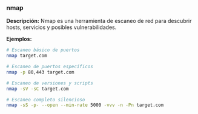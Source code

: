 ### nmap 
**Descripción:** Nmap es una herramienta de escaneo de red para descubrir hosts, servicios y posibles vulnerabilidades.

**Ejemplos:**
```bash
# Escaneo básico de puertos
nmap target.com

# Escaneo de puertos específicos
nmap -p 80,443 target.com

# Escaneo de versiones y scripts
nmap -sV -sC target.com

# Escaneo completo silencioso
nmap -sS -p- --open --min-rate 5000 -vvv -n -Pn target.com
```
